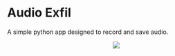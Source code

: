 # Audio Exfil
 A simple python app designed to record and save audio. 
<center><img src="https://i.imgur.com/awmc2kZ.png"></center>
